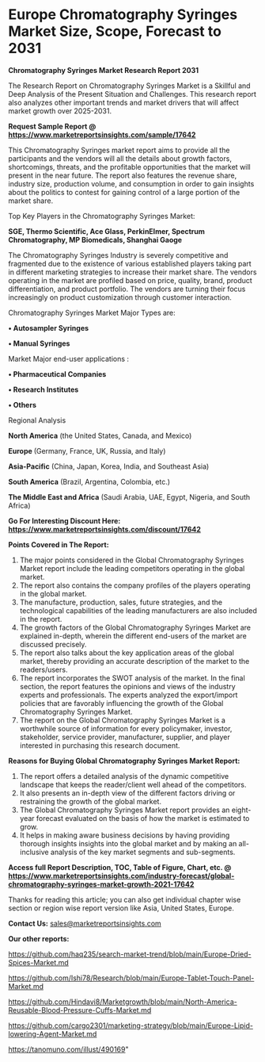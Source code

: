  # Europe Chromatography Syringes Market Size, Scope, Forecast to 2031

<strong>Chromatography Syringes Market Research Report 2031</strong>

The Research Report on Chromatography Syringes Market is a Skillful and Deep Analysis of the Present Situation and Challenges. This research report also analyzes other important trends and market drivers that will affect market growth over 2025-2031.

<strong>Request Sample Report @ <a href=https://www.marketreportsinsights.com/sample/17642>https://www.marketreportsinsights.com/sample/17642</a></strong>

This Chromatography Syringes market report aims to provide all the participants and the vendors will all the details about growth factors, shortcomings, threats, and the profitable opportunities that the market will present in the near future. The report also features the revenue share, industry size, production volume, and consumption in order to gain insights about the politics to contest for gaining control of a large portion of the market share.

Top Key Players in the Chromatography Syringes Market:

<strong>SGE, Thermo Scientific, Ace Glass, PerkinElmer, Spectrum Chromatography, MP Biomedicals, Shanghai Gaoge</strong>

The Chromatography Syringes Industry is severely competitive and fragmented due to the existence of various established players taking part in different marketing strategies to increase their market share. The vendors operating in the market are profiled based on price, quality, brand, product differentiation, and product portfolio. The vendors are turning their focus increasingly on product customization through customer interaction.

Chromatography Syringes Market Major Types are:

<strong>• Autosampler Syringes

• Manual Syringes</strong>

Market Major end-user applications :

<strong>• Pharmaceutical Companies

• Research Institutes

• Others</strong>

Regional Analysis

</u><strong><b>North America</b></strong> (the United States, Canada, and Mexico)

<strong><b>Europe </b></strong>(Germany, France, UK, Russia, and Italy)

<strong><b>Asia-Pacific</b></strong> (China, Japan, Korea, India, and Southeast Asia)

<strong><b>South America</b></strong> (Brazil, Argentina, Colombia, etc.)

<strong><b>The Middle East and Africa</b></strong> (Saudi Arabia, UAE, Egypt, Nigeria, and South Africa)

<strong>Go For Interesting Discount Here: <a href=https://www.marketreportsinsights.com/discount/17642>https://www.marketreportsinsights.com/discount/17642</a></strong>

<strong>Points Covered in The Report:</strong>
<ol>
  <li>The major points considered in the Global Chromatography Syringes Market report include the leading competitors operating in the global market.</li>
  <li>The report also contains the company profiles of the players operating in the global market.</li>
  <li>The manufacture, production, sales, future strategies, and the technological capabilities of the leading manufacturers are also included in the report.</li>
  <li>The growth factors of the Global Chromatography Syringes Market are explained in-depth, wherein the different end-users of the market are discussed precisely.</li>
  <li>The report also talks about the key application areas of the global market, thereby providing an accurate description of the market to the readers/users.</li>
  <li>The report incorporates the SWOT analysis of the market. In the final section, the report features the opinions and views of the industry experts and professionals. The experts analyzed the export/import policies that are favorably influencing the growth of the Global Chromatography Syringes Market.</li>
  <li>The report on the Global Chromatography Syringes Market is a worthwhile source of information for every policymaker, investor, stakeholder, service provider, manufacturer, supplier, and player interested in purchasing this research document.</li>
</ol>
<strong>Reasons for Buying Global Chromatography Syringes Market Report:</strong>

<ol>
  <li>The report offers a detailed analysis of the dynamic competitive landscape that keeps the reader/client well ahead of the competitors.</li>
  <li>It also presents an in-depth view of the different factors driving or restraining the growth of the global market.</li>
  <li>The Global Chromatography Syringes Market report provides an eight-year forecast evaluated on the basis of how the market is estimated to grow.</li>
  <li>It helps in making aware business decisions by having providing thorough insights insights into the global market and by making an all-inclusive analysis of the key market segments and sub-segments.</li>
</ol>
<strong>Access full Report Description, TOC, Table of Figure, Chart, etc. @ <a href=https://www.marketreportsinsights.com/industry-forecast/global-chromatography-syringes-market-growth-2021-17642>https://www.marketreportsinsights.com/industry-forecast/global-chromatography-syringes-market-growth-2021-17642</a></strong>


Thanks for reading this article; you can also get individual chapter wise section or region wise report version like Asia, United States, Europe.

<strong>Contact Us:</strong>
sales@marketreportsinsights.com

<strong>Our other reports:</strong>

<a href=https://github.com/haq235/search-market-trend/blob/main/Europe-Dried-Spices-Market.md>https://github.com/haq235/search-market-trend/blob/main/Europe-Dried-Spices-Market.md</a>

<a href=https://github.com/Ishi78/Research/blob/main/Europe-Tablet-Touch-Panel-Market.md>https://github.com/Ishi78/Research/blob/main/Europe-Tablet-Touch-Panel-Market.md</a>

<a href=https://github.com/Hindavi8/Marketgrowth/blob/main/North-America-Reusable-Blood-Pressure-Cuffs-Market.md>https://github.com/Hindavi8/Marketgrowth/blob/main/North-America-Reusable-Blood-Pressure-Cuffs-Market.md</a>

<a href=https://github.com/cargo2301/marketing-strategy/blob/main/Europe-Lipid-lowering-Agent-Market.md>https://github.com/cargo2301/marketing-strategy/blob/main/Europe-Lipid-lowering-Agent-Market.md</a>

<a href=https://tanomuno.com/illust/490169>https://tanomuno.com/illust/490169</a>"
